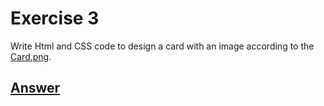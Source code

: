 # Exercise 3

Write Html and CSS code to design a card with an image according to the [Card.png](/Exercises/Ex3/card.png).

## [Answer](/Exercises/Ex3/ans.md)
